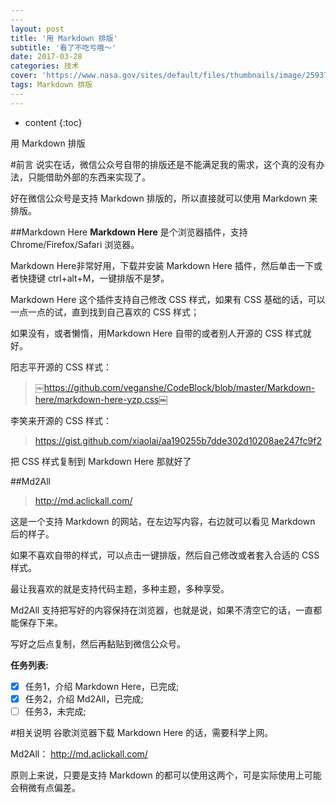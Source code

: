 ```yaml
---
​---
layout: post
title: '用 Markdown 排版'
subtitle: '看了不吃亏哦～'
date: 2017-03-28
categories: 技术
cover: 'https://www.nasa.gov/sites/default/files/thumbnails/image/25937026477_4b7949e87d_o.jpg'
tags: Markdown 排版
​---
---
```


* content
{:toc}

用 Markdown 排版


#前言
说实在话，微信公众号自带的排版还是不能满足我的需求，这个真的没有办法，只能借助外部的东西来实现了。

好在微信公众号是支持 Markdown 排版的，所以直接就可以使用 Markdown 来排版。

##Markdown Here
**Markdown Here** 是个浏览器插件，支持 Chrome/Firefox/Safari 浏览器。

Markdown Here非常好用，下载并安装 Markdown Here 插件，然后单击一下或者快捷键 ctrl+alt+M，一键排版不是梦。



Markdown Here 这个插件支持自己修改 CSS 样式，如果有 CSS 基础的话，可以一点一点的试，直到找到自己喜欢的 CSS 样式；



如果没有，或者懒惰，用Markdown Here 自带的或者别人开源的 CSS 样式就好。

阳志平开源的 CSS 样式：

>￼https://github.com/veganshe/CodeBlock/blob/master/Markdown-here/markdown-here-yzp.css￼

李笑来开源的 CSS 样式：

>https://gist.github.com/xiaolai/aa190255b7dde302d10208ae247fc9f2

把 CSS 样式复制到 Markdown Here 那就好了

##Md2All
>http://md.aclickall.com/

这是一个支持 Markdown 的网站，在左边写内容，右边就可以看见 Markdown 后的样子。





如果不喜欢自带的样式，可以点击一键排版，然后自己修改或者套入合适的    CSS 样式。



最让我喜欢的就是支持代码主题，多种主题，多种享受。



Md2All 支持把写好的内容保持在浏览器，也就是说，如果不清空它的话，一直都能保存下来。



写好之后点复制，然后再黏贴到微信公众号。


**任务列表:**
- [x] 任务1，介绍 Markdown Here，已完成;
- [x] 任务2，介绍 Md2All，已完成;
- [ ] 任务3，未完成; 

#相关说明
谷歌浏览器下载 Markdown Here 的话，需要科学上网。

Md2All： http://md.aclickall.com/ 

原则上来说，只要是支持 Markdown 的都可以使用这两个，可是实际使用上可能会稍微有点偏差。

